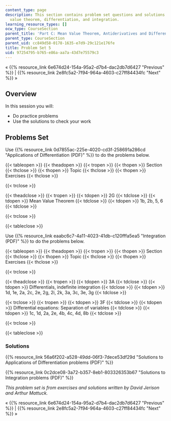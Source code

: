 ```yaml
---
content_type: page
description: This section contains problem set questions and solutions on the mean
  value theorem, differentiation, and integration.
learning_resource_types: []
ocw_type: CourseSection
parent_title: 'Part C: Mean Value Theorem, Antiderivatives and Differential Equations'
parent_type: CourseSection
parent_uid: cc849d58-0178-1635-e7d9-29c121e176fe
title: Problem Set 5
uid: 97254795-b765-e86a-aa7a-43d7e75579c3
---
```


« {{% resource_link 6e674d24-154a-95a2-d7b4-dac2db7d6427 "Previous" %}} | {{% resource_link 2e8fc5a2-7f94-964a-4603-c27ff84434fc "Next" %}} »

Overview
--------

In this session you will:

*   Do practice problems
*   Use the solutions to check your work

Problems Set
------------

Use {{% resource_link 0d7855ac-225e-4020-cd3f-258691a286cd "Applications of Differentiation (PDF)" %}} to do the problems below.

{{< tableopen >}}
{{< theadopen >}}
{{< tropen >}}
{{< thopen >}}
Section
{{< thclose >}}
{{< thopen >}}
Topic
{{< thclose >}}
{{< thopen >}}
Exercises
{{< thclose >}}

{{< trclose >}}

{{< theadclose >}}
{{< tropen >}}
{{< tdopen >}}
2G
{{< tdclose >}}
{{< tdopen >}}
Mean Value Theorem
{{< tdclose >}}
{{< tdopen >}}
1b, 2b, 5, 6
{{< tdclose >}}

{{< trclose >}}

{{< tableclose >}}

Use {{% resource_link eaabc6c7-4a11-4023-41db-c120fffa5ea5 "Integration (PDF)" %}} to do the problems below.

{{< tableopen >}}
{{< theadopen >}}
{{< tropen >}}
{{< thopen >}}
Section
{{< thclose >}}
{{< thopen >}}
Topic
{{< thclose >}}
{{< thopen >}}
Exercises
{{< thclose >}}

{{< trclose >}}

{{< theadclose >}}
{{< tropen >}}
{{< tdopen >}}
3A
{{< tdclose >}}
{{< tdopen >}}
Differentials, indefinite integration
{{< tdclose >}}
{{< tdopen >}}
1d, 1e, 2a, 2c, 2e, 2g, 2i, 2k, 3a, 3c, 3e, 3g
{{< tdclose >}}

{{< trclose >}}
{{< tropen >}}
{{< tdopen >}}
3F
{{< tdclose >}}
{{< tdopen >}}
Differential equations: Separation of variables
{{< tdclose >}}
{{< tdopen >}}
1c, 1d, 2a, 2e, 4b, 4c, 4d, 8b
{{< tdclose >}}

{{< trclose >}}

{{< tableclose >}}

### Solutions

{{% resource_link 56a6f202-a528-49dd-06f3-7dece53df29d "Solutions to Applications of Differentiation problems (PDF)" %}}

{{% resource_link 0c2dce08-3a72-b357-8eb1-803326353b67 "Solutions to Integration problems (PDF)" %}}

_This problem set is from exercises and solutions written by David Jerison and Arthur Mattuck._

« {{% resource_link 6e674d24-154a-95a2-d7b4-dac2db7d6427 "Previous" %}} | {{% resource_link 2e8fc5a2-7f94-964a-4603-c27ff84434fc "Next" %}} »
